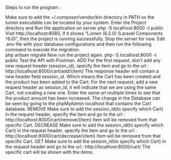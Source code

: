 Steps to run the program :

Make sure to add the ~/.composer/vendor/bin directory in PATH so the lumen executable can be located by your system.
Enter the Project directory and Run the application on server
php -S localhost:8000 -t public
Visit http://localhost:8080,  if it shows “Lumen (6.2.0) (Laravel Components ^6.0)”, then the project is running successfully. Stop the server for now.
Edit .env file with your database configurations and then run the following command to execute the migration.  
php artisan migrate
Now run the project again.
php -S localhost:8000 -t public
Test the API with Postman.
ADD
For the first request, don’t add any new request header (session_id), specify the item and go to the url : http://localhost:8000/cart/add/{item}
The response header will contain a new header field session_id. Which means the Cart has been created and the product has been added to the Cart.
For the next request, add a new request header as session_id, it will indicate that we are using the same Cart, not creating a new one.
Enter the same url multiple times to see that the product amount has been increased.
The change in the Database can be seen by going to the phpMyAdmin localhost that contains the Cart database.
REMOVE
Make sure to add the session_id(to specify which Cart) in the request header, specify the item and go to the url : http://localhost:8000/cart/remove/{item}
Item will be removed from that specific Cart.
DECREASE
Make sure to add the session_id(to specify which Cart) in the request header, specify the item and go to the url : http://localhost:8000/cart/decrease/{item}
Item will be removed from that specific Cart.
GET
Make sure to add the session_id(to specify which Cart) in the request header and go to the url :  http://localhost:8000/cart/
The specific cart will be shown with the items.
